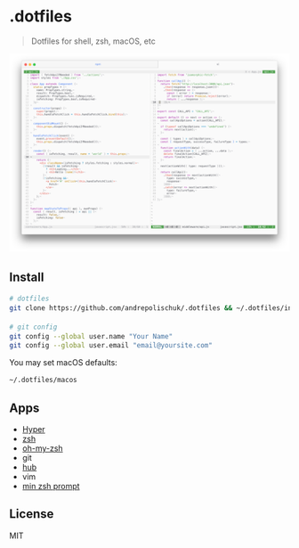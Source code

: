 # .dotfiles

> Dotfiles for shell, zsh, macOS, etc

![](screenshot.png)

## Install

```sh
# dotfiles
git clone https://github.com/andrepolischuk/.dotfiles && ~/.dotfiles/init

# git config
git config --global user.name "Your Name"
git config --global user.email "email@yoursite.com"
```

You may set macOS defaults:

```sh
~/.dotfiles/macos
```

## Apps

* [Hyper][hyper]
* [zsh][zsh]
* [oh-my-zsh][oh-my-zsh]
* git
* [hub][hub]
* vim
* [min zsh prompt][min]

## License

MIT

[hyper]: https://hyper.is
[zsh]: http://www.zsh.org
[oh-my-zsh]: https://github.com/robbyrussell/oh-my-zsh
[hub]: https://github.com/github/hub
[min]: https://github.com/andrepolischuk/min
